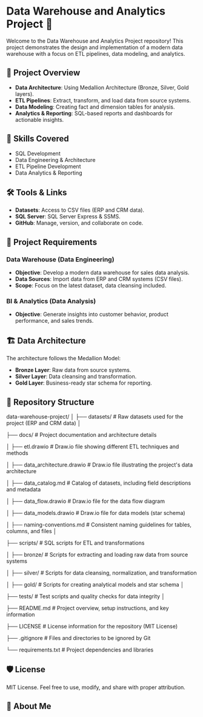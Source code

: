 # Data Warehouse and Analytics Project 🚀

Welcome to the Data Warehouse and Analytics Project repository! This project demonstrates the design and implementation of a modern data warehouse with a focus on ETL pipelines, data modeling, and analytics.

## 📖 Project Overview
- **Data Architecture**: Using Medallion Architecture (Bronze, Silver, Gold layers).
- **ETL Pipelines**: Extract, transform, and load data from source systems.
- **Data Modeling**: Creating fact and dimension tables for analysis.
- **Analytics & Reporting**: SQL-based reports and dashboards for actionable insights.

## 🎯 Skills Covered
- SQL Development
- Data Engineering & Architecture
- ETL Pipeline Development
- Data Analytics & Reporting

## 🛠️ Tools & Links
- **Datasets**: Access to CSV files (ERP and CRM data).
- **SQL Server**: SQL Server Express & SSMS.
- **GitHub**: Manage, version, and collaborate on code.
  
## 🚀 Project Requirements
### Data Warehouse (Data Engineering)
- **Objective**: Develop a modern data warehouse for sales data analysis.
- **Data Sources**: Import data from ERP and CRM systems (CSV files).
- **Scope**: Focus on the latest dataset, data cleansing included.

### BI & Analytics (Data Analysis)
- **Objective**: Generate insights into customer behavior, product performance, and sales trends.
  
## 🏗️ Data Architecture
The architecture follows the Medallion Model:
- **Bronze Layer**: Raw data from source systems.
- **Silver Layer**: Data cleansing and transformation.
- **Gold Layer**: Business-ready star schema for reporting.

## 📂 Repository Structure
data-warehouse-project/
│
├── datasets/                             # Raw datasets used for the project (ERP and CRM data)
│

├── docs/                                 # Project documentation and architecture details

│   ├── etl.drawio                        # Draw.io file showing different ETL techniques and methods

│   ├── data_architecture.drawio          # Draw.io file illustrating the project's data architecture

│   ├── data_catalog.md                   # Catalog of datasets, including field descriptions and metadata

│   ├── data_flow.drawio                  # Draw.io file for the data flow diagram

│   ├── data_models.drawio                # Draw.io file for data models (star schema)

│   ├── naming-conventions.md             # Consistent naming guidelines for tables, columns, and files
│

├── scripts/                              # SQL scripts for ETL and transformations

│   ├── bronze/                           # Scripts for extracting and loading raw data from source systems

│   ├── silver/                           # Scripts for data cleansing, normalization, and transformation

│   ├── gold/                             # Scripts for creating analytical models and star schema
│

├── tests/                                # Test scripts and quality checks for data integrity
│

├── README.md                             # Project overview, setup instructions, and key information

├── LICENSE                               # License information for the repository (MIT License)

├── .gitignore                            # Files and directories to be ignored by Git

└── requirements.txt                      # Project dependencies and libraries

## 🛡️ License
MIT License. Feel free to use, modify, and share with proper attribution.

## 🌟 About Me
